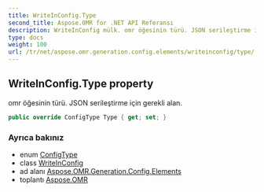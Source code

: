 ```yaml
---
title: WriteInConfig.Type
second_title: Aspose.OMR for .NET API Referansı
description: WriteInConfig mülk. omr öğesinin türü. JSON serileştirme için gerekli alan.
type: docs
weight: 100
url: /tr/net/aspose.omr.generation.config.elements/writeinconfig/type/
---
```

## WriteInConfig.Type property

omr öğesinin türü. JSON serileştirme için gerekli alan.

```csharp
public override ConfigType Type { get; set; }
```

### Ayrıca bakınız

* enum [ConfigType](../../../aspose.omr.generation.config.enums/configtype/)
* class [WriteInConfig](../)
* ad alanı [Aspose.OMR.Generation.Config.Elements](../../writeinconfig/)
* toplantı [Aspose.OMR](../../../)


